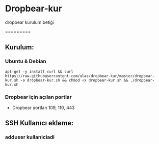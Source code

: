 # Dropbear-kur
dropbear kurulum betiği

=========
## Kurulum:
### Ubuntu & Debian
```
apt-get -y install curl && curl  https://raw.githubusercontent.com/ulas/dropbear-kur/master/dropbear-kur.sh -o dropbear-kur.sh && chmod +x dropbear-kur.sh && ./dropbear-kur.sh
```
### Dropbear için açılan portlar
* Dropbear portları 109, 110, 443

## SSH Kullanıcı ekleme:
### adduser kullaniciadi
